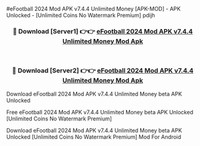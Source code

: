#eFootball 2024 Mod APK v7.4.4 Unlimited Money [APK-MOD] - APK Unlocked - [Unlimited Coins No Watermark Premium] pdijh



<div align="center">

<h3>🔴 Download [Server1] 👉👉 <a href="https://momento.my/?title=eFootball_2024_Mod_APK_v7.4.4_Unlimited_Money">eFootball 2024 Mod APK v7.4.4 Unlimited Money Mod Apk</a></h3><br>

<h3>🔴 Download [Server2] 👉👉 <a href="https://momento.my/?title=eFootball_2024_Mod_APK_v7.4.4_Unlimited_Money">eFootball 2024 Mod APK v7.4.4 Unlimited Money Mod Apk</a></h3>
</div>



Download eFootball 2024 Mod APK v7.4.4 Unlimited Money beta APK Unlocked

Free eFootball 2024 Mod APK v7.4.4 Unlimited Money beta APK Unlocked [Unlimited Coins No Watermark Premium]

Download eFootball 2024 Mod APK v7.4.4 Unlimited Money beta APK Unlocked [Unlimited Coins No Watermark Premium] Mod For Android
